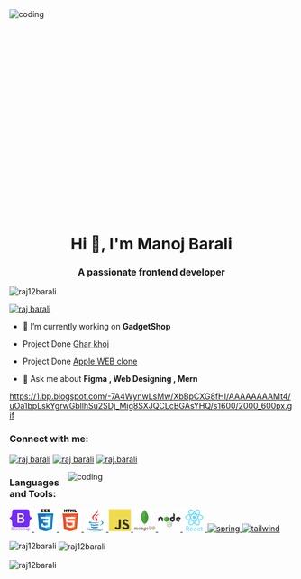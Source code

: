 <img align="right" alt="coding" width="1000" height="400" src="https://thumbs.dreamstime.com/b/futuristic-neon-welcome-sign-vibrant-blue-circuit-board-backdrop-representing-digital-hospitality-technology-generated-309684449.jpg">
<h1 align="center">Hi 👋, I'm Manoj Barali</h1>
<h3 align="center">A passionate frontend developer</h3>

<p align="left"> <img src="https://komarev.com/ghpvc/?username=raj12barali&label=Profile%20views&color=0e75b6&style=flat" alt="raj12barali" /> </p>

<p align="left"> <a href="https://twitter.com/raj barali" target="blank"><img src="https://img.shields.io/twitter/follow/raj barali?logo=twitter&style=for-the-badge" alt="raj barali" /></a> </p>

- 🔭 I’m currently working on **GadgetShop**

- Project Done [Ghar khoj](https://www.figma.com/design/tgTdldRzqzBybhyM2t3R2y/Gharkhoj?node-id=0-1&t=cHH3tA9Ew14wGdcd-1)

- Project Done [Apple WEB clone](https://www.figma.com/design/pck4OjKgJ15fb1smxv21jF/Apple?node-id=0-1&t=CQE5OgnVICLHCITZ-1)

- 💬 Ask me about **Figma , Web Designing , Mern**

https://1.bp.blogspot.com/-7A4WynwLsMw/XbBpCXG8fHI/AAAAAAAAMt4/uOa1bpLskYgrwGbllhSu2SDj_Mig8SXJQCLcBGAsYHQ/s1600/2000_600px.gif
<h3 align="left">Connect with me:</h3>
<p align="left">
<a href="https://twitter.com/raj barali" target="blank"><img align="center" src="https://raw.githubusercontent.com/rahuldkjain/github-profile-readme-generator/master/src/images/icons/Social/twitter.svg" alt="raj barali" height="30" width="40" /></a>
<a href="https://fb.com/raj barali" target="blank"><img align="center" src="https://raw.githubusercontent.com/rahuldkjain/github-profile-readme-generator/master/src/images/icons/Social/facebook.svg" alt="raj barali" height="30" width="40" /></a>
<a href="https://instagram.com/raj.barali" target="blank"><img align="center" src="https://raw.githubusercontent.com/rahuldkjain/github-profile-readme-generator/master/src/images/icons/Social/instagram.svg" alt="raj.barali" height="30" width="40" /></a>
</p>
<img align="right" alt="coding" width="400" src="https://cdn.dribbble.com/users/1162077/screenshots/3848914/programmer.gif">

<h3 align="left">Languages and Tools:</h3>
<p align="left"> <a href="https://getbootstrap.com" target="_blank" rel="noreferrer"> <img src="https://raw.githubusercontent.com/devicons/devicon/master/icons/bootstrap/bootstrap-plain-wordmark.svg" alt="bootstrap" width="40" height="40"/> </a> <a href="https://www.w3schools.com/css/" target="_blank" rel="noreferrer"> <img src="https://raw.githubusercontent.com/devicons/devicon/master/icons/css3/css3-original-wordmark.svg" alt="css3" width="40" height="40"/> </a> <a href="https://www.w3.org/html/" target="_blank" rel="noreferrer"> <img src="https://raw.githubusercontent.com/devicons/devicon/master/icons/html5/html5-original-wordmark.svg" alt="html5" width="40" height="40"/> </a> <a href="https://www.java.com" target="_blank" rel="noreferrer"> <img src="https://raw.githubusercontent.com/devicons/devicon/master/icons/java/java-original.svg" alt="java" width="40" height="40"/> </a> <a href="https://developer.mozilla.org/en-US/docs/Web/JavaScript" target="_blank" rel="noreferrer"> <img src="https://raw.githubusercontent.com/devicons/devicon/master/icons/javascript/javascript-original.svg" alt="javascript" width="40" height="40"/> </a> <a href="https://www.mongodb.com/" target="_blank" rel="noreferrer"> <img src="https://raw.githubusercontent.com/devicons/devicon/master/icons/mongodb/mongodb-original-wordmark.svg" alt="mongodb" width="40" height="40"/> </a> <a href="https://nodejs.org" target="_blank" rel="noreferrer"> <img src="https://raw.githubusercontent.com/devicons/devicon/master/icons/nodejs/nodejs-original-wordmark.svg" alt="nodejs" width="40" height="40"/> </a> <a href="https://reactjs.org/" target="_blank" rel="noreferrer"> <img src="https://raw.githubusercontent.com/devicons/devicon/master/icons/react/react-original-wordmark.svg" alt="react" width="40" height="40"/> </a> <a href="https://spring.io/" target="_blank" rel="noreferrer"> <img src="https://www.vectorlogo.zone/logos/springio/springio-icon.svg" alt="spring" width="40" height="40"/> </a> <a href="https://tailwindcss.com/" target="_blank" rel="noreferrer"> <img src="https://www.vectorlogo.zone/logos/tailwindcss/tailwindcss-icon.svg" alt="tailwind" width="40" height="40"/> </a> </p>

<p><img align="left" src="https://github-readme-stats.vercel.app/api/top-langs?username=raj12barali&show_icons=true&locale=en&layout=compact" alt="raj12barali" /></p>

<p>&nbsp;<img align="center" src="https://github-readme-stats.vercel.app/api?username=raj12barali&show_icons=true&locale=en" alt="raj12barali" /></p>

<p><img align="center" src="https://github-readme-streak-stats.herokuapp.com/?user=raj12barali&" alt="raj12barali" /></p>
